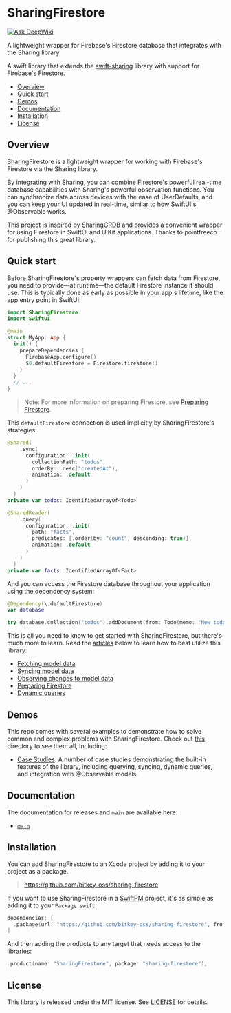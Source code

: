 # SharingFirestore

[![Ask DeepWiki](https://deepwiki.com/badge.svg)](https://deepwiki.com/bitkey-oss/sharing-firestore)

A lightweight wrapper for Firebase's Firestore database that integrates with the Sharing library.

A swift library that extends the [swift-sharing](https://github.com/pointfreeco/swift-sharing) library with support for Firebase's Firestore.

- [Overview](#Overview)
- [Quick start](#Quick-start)
- [Demos](#Demos)
- [Documentation](#Documentation)
- [Installation](#Installation)
- [License](#License)

## Overview

SharingFirestore is a lightweight wrapper for working with Firebase's Firestore via the Sharing library.

By integrating with Sharing, you can combine Firestore's powerful real-time database capabilities with Sharing's powerful observation functions. You can synchronize data across devices with the ease of UserDefaults, and you can keep your UI updated in real-time, similar to how SwiftUI's @Observable works.

This project is inspired by [SharingGRDB](https://github.com/pointfreeco/sharing-grdb) and provides a convenient wrapper for using Firestore in SwiftUI and UIKit applications. Thanks to pointfreeco for publishing this great library.

## Quick start

Before SharingFirestore's property wrappers can fetch data from Firestore, you need to provide—at
runtime—the default Firestore instance it should use. This is typically done as early as possible in your
app's lifetime, like the app entry point in SwiftUI:

```swift
import SharingFirestore
import SwiftUI

@main
struct MyApp: App {
  init() {
    prepareDependencies {
      FirebaseApp.configure()
      $0.defaultFirestore = Firestore.firestore()
    }
  }
  // ...
}
```

> Note: For more information on preparing Firestore, see
> [Preparing Firestore][preparing-db-article].

This `defaultFirestore` connection is used implicitly by SharingFirestore's strategies:

```swift
@Shared(
    .sync(
      configuration: .init(
        collectionPath: "todos",
        orderBy: .desc("createdAt"),
        animation: .default
      )
    )
  )
private var todos: IdentifiedArrayOf<Todo>
```

```swift
@SharedReader(
    .query(
      configuration: .init(
        path: "facts",
        predicates: [.order(by: "count", descending: true)],
        animation: .default
      )
    )
  )
private var facts: IdentifiedArrayOf<Fact>
```

And you can access the Firestore database throughout your application using the dependency system:

```swift
@Dependency(\.defaultFirestore)
var database

try database.collection("todos").addDocument(from: Todo(memo: "New todo", completed: false))
```

This is all you need to know to get started with SharingFirestore, but there's much more to learn. Read
the [articles][articles] below to learn how to best utilize this library:

- [Fetching model data][fetching-article]
- [Syncing model data][syncing-article]
- [Observing changes to model data][observing-article]
- [Preparing Firestore][preparing-db-article]
- [Dynamic queries][dynamic-queries-article]

[dynamic-queries-article]: https://deepwiki.com/bitkey-oss/sharing-firestore/5.3-dynamic-query-examples
[articles]: https://deepwiki.com/bitkey-oss/sharing-firestore/1-sharingfirestore-overview
[observing-article]: https://deepwiki.com/bitkey-oss/sharing-firestore/5.2-observable-model-integration
[fetching-article]: https://deepwiki.com/bitkey-oss/sharing-firestore/3.1-fetching-data-with-@sharedreader
[syncing-article]: https://deepwiki.com/bitkey-oss/sharing-firestore/3.2-syncing-data-with-@shared
[preparing-db-article]: https://deepwiki.com/bitkey-oss/sharing-firestore/2.2-setting-up-sharingfirestore

## Demos

This repo comes with several examples to demonstrate how to solve common and complex problems with
SharingFirestore. Check out [this](./Examples) directory to see them all, including:

- [Case Studies](./Examples/CaseStudies):
  A number of case studies demonstrating the built-in features of the library, including querying, syncing, dynamic queries, and integration with @Observable models.

## Documentation

The documentation for releases and `main` are available here:

- [`main`](https://deepwiki.com/bitkey-oss/sharing-firestore)

## Installation

You can add SharingFirestore to an Xcode project by adding it to your project as a package.

> https://github.com/bitkey-oss/sharing-firestore

If you want to use SharingFirestore in a [SwiftPM](https://swift.org/package-manager/) project, it's as
simple as adding it to your `Package.swift`:

```swift
dependencies: [
  .package(url: "https://github.com/bitkey-oss/sharing-firestore", from: "0.1.0")
]
```

And then adding the products to any target that needs access to the libraries:

```swift
.product(name: "SharingFirestore", package: "sharing-firestore"),
```

## License

This library is released under the MIT license. See [LICENSE](LICENSE) for details.
